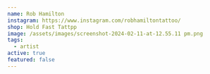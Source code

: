 ```yaml
---
name: Rob Hamilton
instagram: https://www.instagram.com/robhamiltontattoo/
shop: Hold Fast Tattpp
image: /assets/images/screenshot-2024-02-11-at-12.55.11 pm.png
tags:
  - artist
active: true
featured: false
---
```

